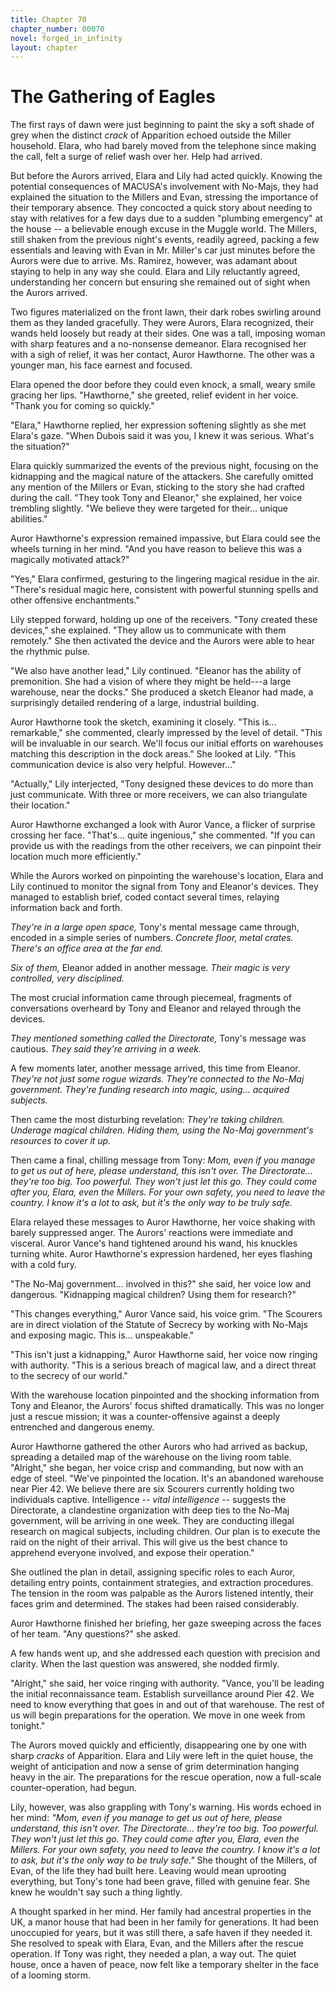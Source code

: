 ```yaml
---
title: Chapter 70
chapter_number: 00070
novel: forged_in_infinity
layout: chapter
---
```


# **The Gathering of Eagles**

The first rays of dawn were just beginning to paint the sky a soft shade
of grey when the distinct *crack* of Apparition echoed outside the
Miller household. Elara, who had barely moved from the telephone since
making the call, felt a surge of relief wash over her. Help had arrived.

But before the Aurors arrived, Elara and Lily had acted quickly. Knowing
the potential consequences of MACUSA's involvement with No-Majs, they
had explained the situation to the Millers and Evan, stressing the
importance of their temporary absence. They concocted a quick story
about needing to stay with relatives for a few days due to a sudden
"plumbing emergency" at the house -- a believable enough excuse in the
Muggle world. The Millers, still shaken from the previous night's
events, readily agreed, packing a few essentials and leaving with Evan
in Mr. Miller's car just minutes before the Aurors were due to arrive.
Ms. Ramirez, however, was adamant about staying to help in any way she
could. Elara and Lily reluctantly agreed, understanding her concern but
ensuring she remained out of sight when the Aurors arrived.

Two figures materialized on the front lawn, their dark robes swirling
around them as they landed gracefully. They were Aurors, Elara
recognized, their wands held loosely but ready at their sides. One was a
tall, imposing woman with sharp features and a no-nonsense demeanor.
Elara recognised her with a sigh of relief, it was her contact, Auror
Hawthorne. The other was a younger man, his face earnest and focused.

Elara opened the door before they could even knock, a small, weary smile
gracing her lips. "Hawthorne," she greeted, relief evident in her voice.
"Thank you for coming so quickly."

"Elara," Hawthorne replied, her expression softening slightly as she met
Elara's gaze. "When Dubois said it was you, I knew it was serious.
What's the situation?"

Elara quickly summarized the events of the previous night, focusing on
the kidnapping and the magical nature of the attackers. She carefully
omitted any mention of the Millers or Evan, sticking to the story she
had crafted during the call. "They took Tony and Eleanor," she
explained, her voice trembling slightly. "We believe they were targeted
for their... unique abilities."

Auror Hawthorne's expression remained impassive, but Elara could see the
wheels turning in her mind. "And you have reason to believe this was a
magically motivated attack?"

"Yes," Elara confirmed, gesturing to the lingering magical residue in
the air. "There's residual magic here, consistent with powerful stunning
spells and other offensive enchantments."

Lily stepped forward, holding up one of the receivers. "Tony created
these devices," she explained. "They allow us to communicate with them
remotely." She then activated the device and the Aurors were able to
hear the rhythmic pulse.

"We also have another lead," Lily continued. "Eleanor has the ability of
premonition. She had a vision of where they might be held---a large
warehouse, near the docks." She produced a sketch Eleanor had made, a
surprisingly detailed rendering of a large, industrial building.

Auror Hawthorne took the sketch, examining it closely. "This is...
remarkable," she commented, clearly impressed by the level of detail.
"This will be invaluable in our search. We'll focus our initial efforts
on warehouses matching this description in the dock areas." She looked
at Lily. "This communication device is also very helpful. However..."

"Actually," Lily interjected, "Tony designed these devices to do more
than just communicate. With three or more receivers, we can also
triangulate their location."

Auror Hawthorne exchanged a look with Auror Vance, a flicker of surprise
crossing her face. "That's... quite ingenious," she commented. "If you
can provide us with the readings from the other receivers, we can
pinpoint their location much more efficiently."

While the Aurors worked on pinpointing the warehouse's location, Elara
and Lily continued to monitor the signal from Tony and Eleanor's
devices. They managed to establish brief, coded contact several times,
relaying information back and forth.

*They're in a large open space,* Tony's mental message came through,
encoded in a simple series of numbers. *Concrete floor, metal crates.
There's an office area at the far end.*

*Six of them,* Eleanor added in another message. *Their magic is very
controlled, very disciplined.*

The most crucial information came through piecemeal, fragments of
conversations overheard by Tony and Eleanor and relayed through the
devices.

*They mentioned something called the Directorate,* Tony's message was
cautious. *They said they're arriving in a week.*

A few moments later, another message arrived, this time from Eleanor.
*They're not just some rogue wizards. They're connected to the No-Maj
government. They're funding research into magic, using... acquired
subjects.*

Then came the most disturbing revelation: *They're taking children.
Underage magical children. Hiding them, using the No-Maj government's
resources to cover it up.*

Then came a final, chilling message from Tony: *Mom, even if you manage
to get us out of here, please understand, this isn\'t over. The
Directorate... they\'re too big. Too powerful. They won't just let this
go. They could come after you, Elara, even the Millers. For your own
safety, you need to leave the country. I know it's a lot to ask, but
it's the only way to be truly safe.*

Elara relayed these messages to Auror Hawthorne, her voice shaking with
barely suppressed anger. The Aurors' reactions were immediate and
visceral. Auror Vance's hand tightened around his wand, his knuckles
turning white. Auror Hawthorne's expression hardened, her eyes flashing
with a cold fury.

"The No-Maj government... involved in this?" she said, her voice low and
dangerous. "Kidnapping magical children? Using them for research?"

"This changes everything," Auror Vance said, his voice grim. "The
Scourers are in direct violation of the Statute of Secrecy by working
with No-Majs and exposing magic. This is... unspeakable."

"This isn't just a kidnapping," Auror Hawthorne said, her voice now
ringing with authority. "This is a serious breach of magical law, and a
direct threat to the secrecy of our world."

With the warehouse location pinpointed and the shocking information from
Tony and Eleanor, the Aurors' focus shifted dramatically. This was no
longer just a rescue mission; it was a counter-offensive against a
deeply entrenched and dangerous enemy.

Auror Hawthorne gathered the other Aurors who had arrived as backup,
spreading a detailed map of the warehouse on the living room table.
"Alright," she began, her voice crisp and commanding, but now with an
edge of steel. "We've pinpointed the location. It's an abandoned
warehouse near Pier 42. We believe there are six Scourers currently
holding two individuals captive. Intelligence -- *vital intelligence* --
suggests the Directorate, a clandestine organization with deep ties to
the No-Maj government, will be arriving in one week. They are conducting
illegal research on magical subjects, including children. Our plan is to
execute the raid on the night of their arrival. This will give us the
best chance to apprehend everyone involved, and expose their operation."

She outlined the plan in detail, assigning specific roles to each Auror,
detailing entry points, containment strategies, and extraction
procedures. The tension in the room was palpable as the Aurors listened
intently, their faces grim and determined. The stakes had been raised
considerably.

Auror Hawthorne finished her briefing, her gaze sweeping across the
faces of her team. "Any questions?" she asked.

A few hands went up, and she addressed each question with precision and
clarity. When the last question was answered, she nodded firmly.

"Alright," she said, her voice ringing with authority. "Vance, you'll be
leading the initial reconnaissance team. Establish surveillance around
Pier 42. We need to know everything that goes in and out of that
warehouse. The rest of us will begin preparations for the operation. We
move in one week from tonight."

The Aurors moved quickly and efficiently, disappearing one by one with
sharp *cracks* of Apparition. Elara and Lily were left in the quiet
house, the weight of anticipation and now a sense of grim determination
hanging heavy in the air. The preparations for the rescue operation, now
a full-scale counter-operation, had begun.

Lily, however, was also grappling with Tony's warning. His words echoed
in her mind: *"Mom, even if you manage to get us out of here, please
understand, this isn\'t over. The Directorate... they\'re too big. Too
powerful. They won't just let this go. They could come after you, Elara,
even the Millers. For your own safety, you need to leave the country. I
know it's a lot to ask, but it's the only way to be truly safe."* She
thought of the Millers, of Evan, of the life they had built here.
Leaving would mean uprooting everything, but Tony's tone had been grave,
filled with genuine fear. She knew he wouldn't say such a thing lightly.

A thought sparked in her mind. Her family had ancestral properties in
the UK, a manor house that had been in her family for generations. It
had been unoccupied for years, but it was still there, a safe haven if
they needed it. She resolved to speak with Elara, Evan, and the Millers
after the rescue operation. If Tony was right, they needed a plan, a way
out. The quiet house, once a haven of peace, now felt like a temporary
shelter in the face of a looming storm.
